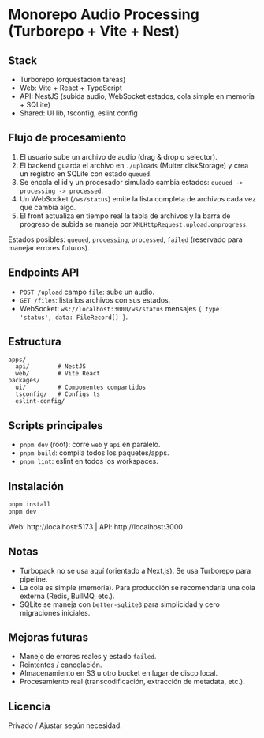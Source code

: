 # Monorepo Audio Processing (Turborepo + Vite + Nest)

## Stack
- Turborepo (orquestación tareas)
- Web: Vite + React + TypeScript
- API: NestJS (subida audio, WebSocket estados, cola simple en memoria + SQLite)
- Shared: UI lib, tsconfig, eslint config

## Flujo de procesamiento
1. El usuario sube un archivo de audio (drag & drop o selector).
2. El backend guarda el archivo en `./uploads` (Multer diskStorage) y crea un registro en SQLite con estado `queued`.
3. Se encola el id y un procesador simulado cambia estados: `queued -> processing -> processed`.
4. Un WebSocket (`/ws/status`) emite la lista completa de archivos cada vez que cambia algo.
5. El front actualiza en tiempo real la tabla de archivos y la barra de progreso de subida se maneja por `XMLHttpRequest.upload.onprogress`.

Estados posibles: `queued`, `processing`, `processed`, `failed` (reservado para manejar errores futuros).

## Endpoints API
- `POST /upload` campo `file`: sube un audio.
- `GET /files`: lista los archivos con sus estados.
- WebSocket: `ws://localhost:3000/ws/status` mensajes `{ type: 'status', data: FileRecord[] }`.

## Estructura
```
apps/
  api/        # NestJS
  web/        # Vite React
packages/
  ui/         # Componentes compartidos
  tsconfig/   # Configs ts
  eslint-config/
```

## Scripts principales
- `pnpm dev` (root): corre `web` y `api` en paralelo.
- `pnpm build`: compila todos los paquetes/apps.
- `pnpm lint`: eslint en todos los workspaces.

## Instalación
```bash
pnpm install
pnpm dev
```
Web: http://localhost:5173  |  API: http://localhost:3000

## Notas
- Turbopack no se usa aquí (orientado a Next.js). Se usa Turborepo para pipeline.
- La cola es simple (memoria). Para producción se recomendaría una cola externa (Redis, BullMQ, etc.).
- SQLite se maneja con `better-sqlite3` para simplicidad y cero migraciones iniciales.

## Mejoras futuras
- Manejo de errores reales y estado `failed`.
- Reintentos / cancelación.
- Almacenamiento en S3 u otro bucket en lugar de disco local.
- Procesamiento real (transcodificación, extracción de metadata, etc.).

## Licencia
Privado / Ajustar según necesidad.
